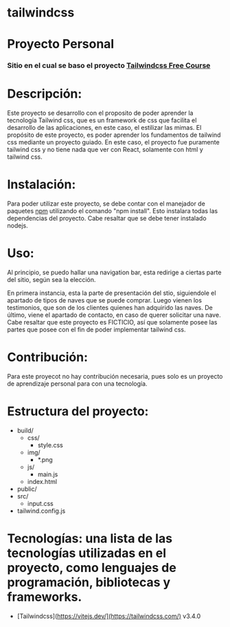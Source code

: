 # tailwindcss
# Proyecto Personal

### Sitio en el cual se baso el proyecto [Tailwindcss Free Course](https://youtu.be/lCxcTsOHrjo?si=sz_n-HmLYueGLYmm)

# Descripción:
Este proyecto se desarrollo con el proposito de poder aprender la tecnología Tailwind css, que es un framework de css que
facilita el desarrollo de las aplicaciones, en este caso, el estilizar las mimas.
El propósito de este proyecto, es poder aprender los fundamentos de tailwind css mediante un proyecto guiado. En este caso,
el proyecto fue puramente tailwind css y no tiene nada que ver con React, solamente con html y tailwind css.


# Instalación:
Para poder utilizar este proyecto, se debe contar con el manejador de paquetes [npm]([https://yarnpkg.com/](https://www.npmjs.com/))
utilizando el comando "npm install". Esto instalara todas las dependencias del proyecto. Cabe resaltar que se debe tener instalado nodejs.

# Uso: 
Al principio, se puedo hallar una navigation bar, esta redirige a ciertas parte del sitio, según sea la elección.

En primera instancia, esta la parte de presentación del stio, siguiendole el apartado de tipos de naves que se puede comprar. Luego
vienen los testimonios, que son de los clientes quienes han adquirido las naves. De último, viene el apartado de contacto, en caso
de querer solicitar una nave. Cabe resaltar que este proyecto es FICTICIO, así que solamente posee las partes que posee con el fin
de poder implementar tailwind css.

# Contribución: 
Para este proyecot no hay contribución necesaria, pues solo es un proyecto de aprendizaje personal para con una tecnología.

# Estructura del proyecto:
- build/
  - css/
    - style.css
  - img/
    - *.png
  - js/
    - main.js
  - index.html
- public/
- src/
  - input.css
- tailwind.config.js


# Tecnologías: una lista de las tecnologías utilizadas en el proyecto, como lenguajes de programación, bibliotecas y frameworks.
- [Tailwindcss](https://vitejs.dev/](https://tailwindcss.com/) v3.4.0
